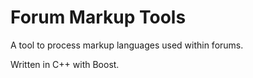 # Forum Markup Tools

A tool to process markup languages used within forums.

Written in C++ with Boost.